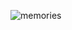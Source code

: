 
![memories](https://user-images.githubusercontent.com/75939390/148676485-51eda88b-9711-4c16-8b83-84a9264bc5f4.png)
